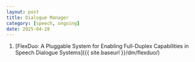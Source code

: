 ```yaml
---
layout: post
title: Dialogue Manager
category: [speech, ongoing]
date: 2025-04-28
---
```


1. [FlexDuo: A Pluggable System for Enabling Full-Duplex Capabilities in Speech Dialogue Systems]({{ site.baseurl }}/dm/flexduo/)